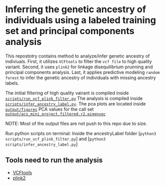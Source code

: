 # Inferring the genetic ancestry of individuals using a labeled training set and principal components analysis

This repostotry contains method to analyze/infer genetic ancestry of indiviuals. First, it utilizes `VCFtools`  to filter the  `vcf file` to high quality variant. Second, it uses `plink2` for linkage disequilibrium prunning and principal components analysis. Last, it applies predictive modeling `random forest` to infer the genetic ancestry of individuals with missing ancestry labels. 

The initial filtering of high quality vairant is compiled inside [`scripts/run_vcf_plink_filter.py`](scripts/run_vcf_plink_filter.py)
The analysis is compiled inside [`scripts/infer_ancestry_label.py`](scripts/infer_ancestry_label.py). 
The pca plots are located inside [`output/figures`](output/figures)
PCA values for the call set [`output/acs_mini_project.filtered.r2.eigenvec`](output/acs_mini_project.filtered.r2.eigenvec)

NOTE:
Most of the output files are not push to this repo due to size. 

Run python scripts on terminal:
Inside the ancestryLabel folder [`python3 scripts/run_vcf_plink_filter.py`] and [`python3 scripts/infer_ancestry_label.py`]

## Tools need to run the analysis
- [VCFtools](https://vcftools.github.io/man_latest.html)
- [plink2](https://www.cog-genomics.org/plink/2.0/)

